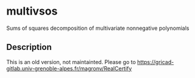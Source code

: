 # multivsos
Sums of squares decomposition of multivariate nonnegative polynomials

## Description
This is an old version, not maintainted. Please go to https://gricad-gitlab.univ-grenoble-alpes.fr/magronv/RealCertify

